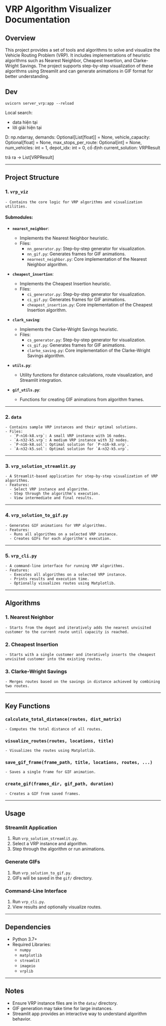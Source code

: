 # VRP Algorithm Visualizer Documentation

## Overview
This project provides a set of tools and algorithms to solve and visualize the Vehicle Routing Problem (VRP). It includes implementations of heuristic algorithms such as Nearest Neighbor, Cheapest Insertion, and Clarke-Wright Savings. The project supports step-by-step visualization of these algorithms using Streamlit and can generate animations in GIF format for better understanding.

## Dev

```
uvicorn server_vrp:app --reload
```

Local search: 
- data hiện tại
- lời giải hiện tại


D: np.ndarray,
demands: Optional[List[float]] = None,
vehicle_capacity: Optional[float] = None,
max_stops_per_route: Optional[int] = None,
num_vehicles: int = 1,
depot_idx: int = 0, cố định
current_solution: VRPResult

trả ra -> List[VRPResult]



---

## Project Structure
### 1. **`vrp_viz`**
    - Contains the core logic for VRP algorithms and visualization utilities.

#### Submodules:
- **`nearest_neighbor`**:
  - Implements the Nearest Neighbor heuristic.
  - Files:
     - `nn_generator.py`: Step-by-step generator for visualization.
     - `nn_gif.py`: Generates frames for GIF animations.
     - `nearnest_neighbor.py`: Core implementation of the Nearest Neighbor algorithm.

- **`cheapest_insertion`**:
  - Implements the Cheapest Insertion heuristic.
  - Files:
     - `ci_generator.py`: Step-by-step generator for visualization.
     - `ci_gif.py`: Generates frames for GIF animations.
     - `cheapest_insertion.py`: Core implementation of the Cheapest Insertion algorithm.

- **`clark_saving`**:
  - Implements the Clarke-Wright Savings heuristic.
  - Files:
     - `cs_generator.py`: Step-by-step generator for visualization.
     - `cs_gif.py`: Generates frames for GIF animations.
     - `clarke_saving.py`: Core implementation of the Clarke-Wright Savings algorithm.

- **`utils.py`**:
  - Utility functions for distance calculations, route visualization, and Streamlit integration.

- **`gif_utils.py`**:
  - Functions for creating GIF animations from algorithm frames.

---

### 2. **`data`**
    - Contains sample VRP instances and their optimal solutions.
    - Files:
      - `P-n16-k8.vrp`: A small VRP instance with 16 nodes.
      - `A-n32-k5.vrp`: A medium VRP instance with 32 nodes.
      - `P-n16-k8.sol`: Optimal solution for `P-n16-k8.vrp`.
      - `A-n32-k5.sol`: Optimal solution for `A-n32-k5.vrp`.

---

### 3. **`vrp_solution_streamlit.py`**
    - A Streamlit-based application for step-by-step visualization of VRP algorithms.
    - Features:
      - Select VRP instance and algorithm.
      - Step through the algorithm's execution.
      - View intermediate and final results.

---

### 4. **`vrp_solution_to_gif.py`**
    - Generates GIF animations for VRP algorithms.
    - Features:
      - Runs all algorithms on a selected VRP instance.
      - Creates GIFs for each algorithm's execution.

---

### 5. **`vrp_cli.py`**
    - A command-line interface for running VRP algorithms.
    - Features:
      - Executes all algorithms on a selected VRP instance.
      - Prints results and execution time.
      - Optionally visualizes routes using Matplotlib.

---

## Algorithms
### 1. **Nearest Neighbor**
    - Starts from the depot and iteratively adds the nearest unvisited customer to the current route until capacity is reached.

### 2. **Cheapest Insertion**
    - Starts with a single customer and iteratively inserts the cheapest unvisited customer into the existing routes.

### 3. **Clarke-Wright Savings**
    - Merges routes based on the savings in distance achieved by combining two routes.

---

## Key Functions
### `calculate_total_distance(routes, dist_matrix)`
    - Computes the total distance of all routes.

### `visualize_routes(routes, locations, title)`
    - Visualizes the routes using Matplotlib.

### `save_gif_frame(frame_path, title, locations, routes, ...)`
    - Saves a single frame for GIF animation.

### `create_gif(frames_dir, gif_path, duration)`
    - Creates a GIF from saved frames.

---

## Usage
### Streamlit Application
1. Run `vrp_solution_streamlit.py`.
2. Select a VRP instance and algorithm.
3. Step through the algorithm or run animations.

### Generate GIFs
1. Run `vrp_solution_to_gif.py`.
2. GIFs will be saved in the `gif/` directory.

### Command-Line Interface
1. Run `vrp_cli.py`.
2. View results and optionally visualize routes.

---

## Dependencies
- Python 3.7+
- Required Libraries:
  - `numpy`
  - `matplotlib`
  - `streamlit`
  - `imageio`
  - `vrplib`

---

## Notes
- Ensure VRP instance files are in the `data/` directory.
- GIF generation may take time for large instances.
- Streamlit app provides an interactive way to understand algorithm behavior.